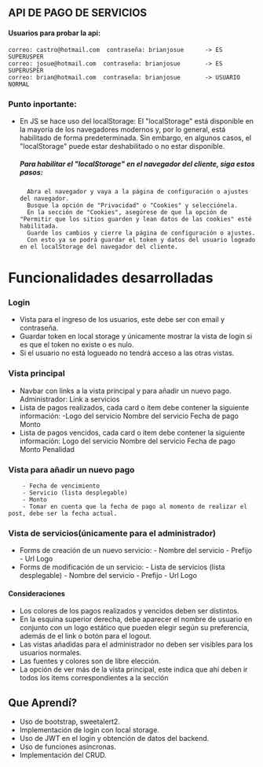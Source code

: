 ## API DE PAGO DE SERVICIOS

#### Usuarios para probar la api:
	correo: castro@hotmail.com  contraseña: brianjosue      -> ES SUPERUSPER    
	correo: josue@hotmail.com  contraseña: brianjosue       -> ES SUPERUSPER 
	correo: brian@hotmail.com  contraseña: brianjosue       -> USUARIO NORMAL
	

### Punto inportante:
- En JS se hace uso del localStorage:
		El "localStorage" está disponible en la mayoría de los navegadores modernos y, por lo general, está habilitado de forma predeterminada. Sin embargo, en algunos casos, el "localStorage" puede estar deshabilitado o no estar disponible.

     ##### Para habilitar el "localStorage" en el navegador del cliente, siga estos pasos:
		Abra el navegador y vaya a la página de configuración o ajustes del navegador.
		Busque la opción de "Privacidad" o "Cookies" y selecciónela.
		En la sección de "Cookies", asegúrese de que la opción de "Permitir que los sitios guarden y lean datos de las cookies" esté habilitada.
		Guarde los cambios y cierre la página de configuración o ajustes.
		Con esto ya se podrá guardar el token y datos del usuario logeado en el localStorage del navegador del cliente.

# Funcionalidades desarrolladas
### Login
- Vista para el ingreso de los usuarios, este debe ser con email y contraseña.
- Guardar token en local storage y únicamente mostrar la vista de login si es que el token no existe o es nulo.
- Si el usuario no está logueado no tendrá acceso a las otras vistas.

### Vista principal
- Navbar con links a la vista principal y para añadir un nuevo pago. Administrador: Link a servicios
- Lista de pagos realizados, cada card o ítem debe contener la siguiente información:
		-Logo del servicio
		Nombre del servicio
		Fecha de pago
		Monto
- Lista de pagos vencidos, cada card o item debe contener la siguiente información:
		Logo del servicio
		Nombre del servicio
		Fecha de pago
		Monto
		Penalidad
		
### Vista para añadir un nuevo pago
		- Fecha de vencimiento
		- Servicio (lista desplegable)
		- Monto
		- Tomar en cuenta que la fecha de pago al momento de realizar el post, debe ser la fecha actual.

### Vista de servicios(únicamente para el administrador)
- Forms de creación de un nuevo servicio:
		- Nombre del servicio
		- Prefijo
		- Url Logo
- Forms de modificación de un servicio:
		- Lista de servicios (lista desplegable)
		- Nombre del servicio
		- Prefijo
		- Url Logo

#### Consideraciones

- Los colores de los pagos realizados y vencidos deben ser distintos.
- En la esquina superior derecha, debe aparecer el nombre de usuario en conjunto con un logo estático que pueden elegir según su preferencia, además de el link o botón para el logout.
- Las vistas añadidas para el administrador no deben ser visibles para los usuarios normales.
- Las fuentes y colores son de libre elección.
- La opción de ver más de la vista principal, este indica que ahí deben ir todos los items correspondientes a la sección


## Que Aprendí?
- Uso de bootstrap, sweetalert2.
- Implementación de login con local storage.
- Uso de JWT en el login y obtención de datos del backend.
- Uso de funciones asíncronas.
- Implementación del CRUD.
